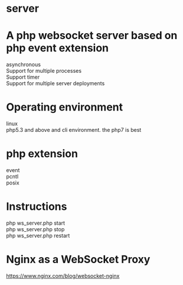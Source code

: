 # server

A php websocket server based on php event extension  
=

asynchronous  
Support for multiple processes  
Support timer  
Support for multiple server deployments    

Operating environment  
=
linux  
php5.3 and above and cli environment. the php7 is best  


php extension  
=
event   
pcntl  
posix     

Instructions  
=
php ws_server.php start  
php ws_server.php stop  
php ws_server.php restart        


Nginx as a WebSocket Proxy    
=
https://www.nginx.com/blog/websocket-nginx

